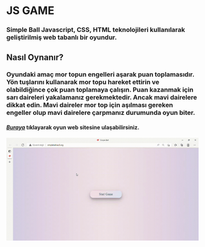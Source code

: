 # JS GAME
### Simple Ball Javascript, CSS, HTML teknolojileri kullanılarak geliştirilmiş web tabanlı bir oyundur.

## Nasıl Oynanır?
### Oyundaki amaç mor topun engelleri aşarak puan toplamasıdır. Yön tuşlarını kullanarak mor topu hareket ettirin ve olabildiğince çok puan toplamaya çalışın. Puan kazanmak için sarı daireleri yakalamanız gerekmektedir. Ancak mavi dairelere dikkat edin. Mavi daireler mor top için aşılması gereken engeller olup mavi dairelere çarpmanız durumunda oyun biter.

#### *[Buraya](http://simpleball.eu5.org/)* tıklayarak oyun web sitesine ulaşabilirsiniz.

![alt-text](https://github.com/rumeysaemine/JS-Game/blob/main/gameGif/simpleBallGame.gif)
